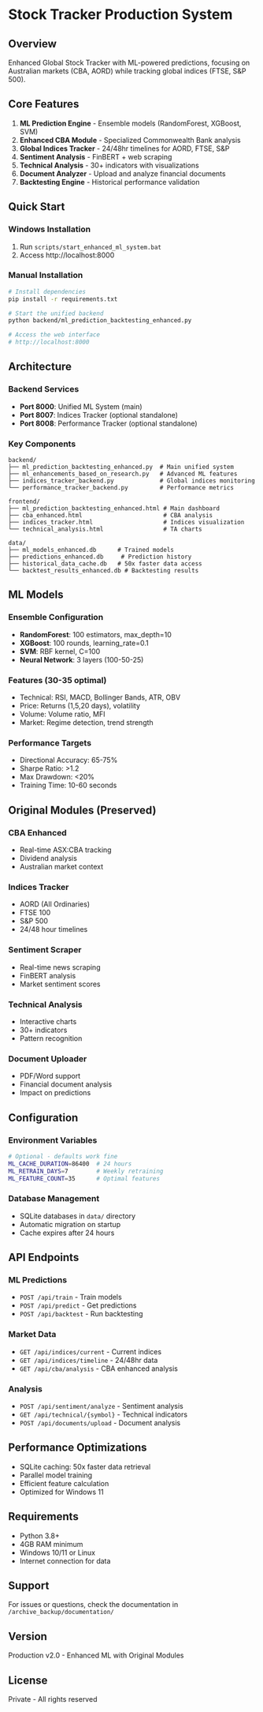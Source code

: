 # Stock Tracker Production System

## Overview
Enhanced Global Stock Tracker with ML-powered predictions, focusing on Australian markets (CBA, AORD) while tracking global indices (FTSE, S&P 500).

## Core Features
1. **ML Prediction Engine** - Ensemble models (RandomForest, XGBoost, SVM)
2. **Enhanced CBA Module** - Specialized Commonwealth Bank analysis
3. **Global Indices Tracker** - 24/48hr timelines for AORD, FTSE, S&P
4. **Sentiment Analysis** - FinBERT + web scraping
5. **Technical Analysis** - 30+ indicators with visualizations
6. **Document Analyzer** - Upload and analyze financial documents
7. **Backtesting Engine** - Historical performance validation

## Quick Start

### Windows Installation
1. Run `scripts/start_enhanced_ml_system.bat`
2. Access http://localhost:8000

### Manual Installation
```bash
# Install dependencies
pip install -r requirements.txt

# Start the unified backend
python backend/ml_prediction_backtesting_enhanced.py

# Access the web interface
# http://localhost:8000
```

## Architecture

### Backend Services
- **Port 8000**: Unified ML System (main)
- **Port 8007**: Indices Tracker (optional standalone)
- **Port 8008**: Performance Tracker (optional standalone)

### Key Components
```
backend/
├── ml_prediction_backtesting_enhanced.py  # Main unified system
├── ml_enhancements_based_on_research.py   # Advanced ML features
├── indices_tracker_backend.py             # Global indices monitoring
└── performance_tracker_backend.py         # Performance metrics

frontend/
├── ml_prediction_backtesting_enhanced.html # Main dashboard
├── cba_enhanced.html                       # CBA analysis
├── indices_tracker.html                    # Indices visualization
└── technical_analysis.html                 # TA charts

data/
├── ml_models_enhanced.db      # Trained models
├── predictions_enhanced.db     # Prediction history
├── historical_data_cache.db   # 50x faster data access
└── backtest_results_enhanced.db # Backtesting results
```

## ML Models

### Ensemble Configuration
- **RandomForest**: 100 estimators, max_depth=10
- **XGBoost**: 100 rounds, learning_rate=0.1
- **SVM**: RBF kernel, C=100
- **Neural Network**: 3 layers (100-50-25)

### Features (30-35 optimal)
- Technical: RSI, MACD, Bollinger Bands, ATR, OBV
- Price: Returns (1,5,20 days), volatility
- Volume: Volume ratio, MFI
- Market: Regime detection, trend strength

### Performance Targets
- Directional Accuracy: 65-75%
- Sharpe Ratio: >1.2
- Max Drawdown: <20%
- Training Time: 10-60 seconds

## Original Modules (Preserved)

### CBA Enhanced
- Real-time ASX:CBA tracking
- Dividend analysis
- Australian market context

### Indices Tracker
- AORD (All Ordinaries)
- FTSE 100
- S&P 500
- 24/48 hour timelines

### Sentiment Scraper
- Real-time news scraping
- FinBERT analysis
- Market sentiment scores

### Technical Analysis
- Interactive charts
- 30+ indicators
- Pattern recognition

### Document Uploader
- PDF/Word support
- Financial document analysis
- Impact on predictions

## Configuration

### Environment Variables
```bash
# Optional - defaults work fine
ML_CACHE_DURATION=86400  # 24 hours
ML_RETRAIN_DAYS=7        # Weekly retraining
ML_FEATURE_COUNT=35      # Optimal features
```

### Database Management
- SQLite databases in `data/` directory
- Automatic migration on startup
- Cache expires after 24 hours

## API Endpoints

### ML Predictions
- `POST /api/train` - Train models
- `POST /api/predict` - Get predictions
- `POST /api/backtest` - Run backtesting

### Market Data
- `GET /api/indices/current` - Current indices
- `GET /api/indices/timeline` - 24/48hr data
- `GET /api/cba/analysis` - CBA enhanced analysis

### Analysis
- `POST /api/sentiment/analyze` - Sentiment analysis
- `GET /api/technical/{symbol}` - Technical indicators
- `POST /api/documents/upload` - Document analysis

## Performance Optimizations
- SQLite caching: 50x faster data retrieval
- Parallel model training
- Efficient feature calculation
- Optimized for Windows 11

## Requirements
- Python 3.8+
- 4GB RAM minimum
- Windows 10/11 or Linux
- Internet connection for data

## Support
For issues or questions, check the documentation in `/archive_backup/documentation/`

## Version
Production v2.0 - Enhanced ML with Original Modules

## License
Private - All rights reserved